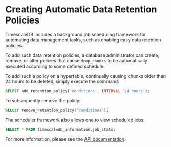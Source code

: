# Creating Automatic Data Retention Policies

TimescaleDB includes a background job scheduling framework for automating data
management tasks, such as enabling easy data retention policies.

To add such data retention policies, a database administrator can create,
remove, or alter policies that cause `drop_chunks` to be automatically executed
according to some defined schedule.

To add such a policy on a hypertable, continually causing chunks older than 24
hours to be deleted, simply execute the command:
```sql
SELECT add_retention_policy('conditions', INTERVAL '24 hours');
```

To subsequently remove the policy:
```sql
SELECT remove_retention_policy('conditions');
```

The scheduler framework also allows one to view scheduled jobs:
```sql
SELECT * FROM timescaledb_information.job_stats;
```

For more information, please see the [API documentation][add_retention_policy].



[add_retention_policy]: /api/:currentVersion:/data-retention/add_retention_policy
